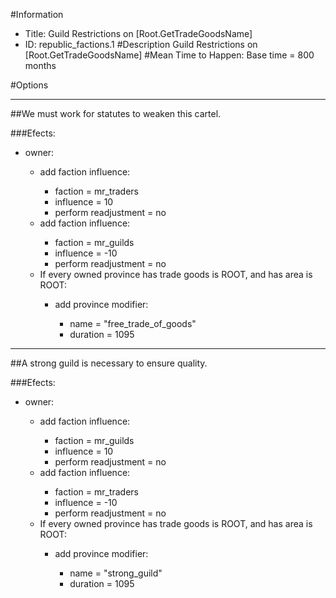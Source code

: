 #Information
 - Title: Guild Restrictions on [Root.GetTradeGoodsName]
 - ID: republic_factions.1
#Description
Guild Restrictions on [Root.GetTradeGoodsName]
#Mean Time to Happen:
Base time = 800 months

#Options

___
##We must work for statutes to weaken this cartel.

###Efects:<ul><li>owner:</li><ul><li>add faction influence:</li><ul><li>faction = mr_traders</li><li>influence = 10</li><li>perform readjustment = no</li></ul><li>add faction influence:</li><ul><li>faction = mr_guilds</li><li>influence = -10</li><li>perform readjustment = no</li></ul><li>If every owned province has trade goods is ROOT, and  has area is ROOT:</li><ul><li>add province modifier:</li><ul><li>name = "free_trade_of_goods"</li><li>duration = 1095</li></ul></ul></ul></ul>

___
##A strong guild is necessary to ensure quality.

###Efects:<ul><li>owner:</li><ul><li>add faction influence:</li><ul><li>faction = mr_guilds</li><li>influence = 10</li><li>perform readjustment = no</li></ul><li>add faction influence:</li><ul><li>faction = mr_traders</li><li>influence = -10</li><li>perform readjustment = no</li></ul><li>If every owned province has trade goods is ROOT, and  has area is ROOT:</li><ul><li>add province modifier:</li><ul><li>name = "strong_guild"</li><li>duration = 1095</li></ul></ul></ul></ul>
